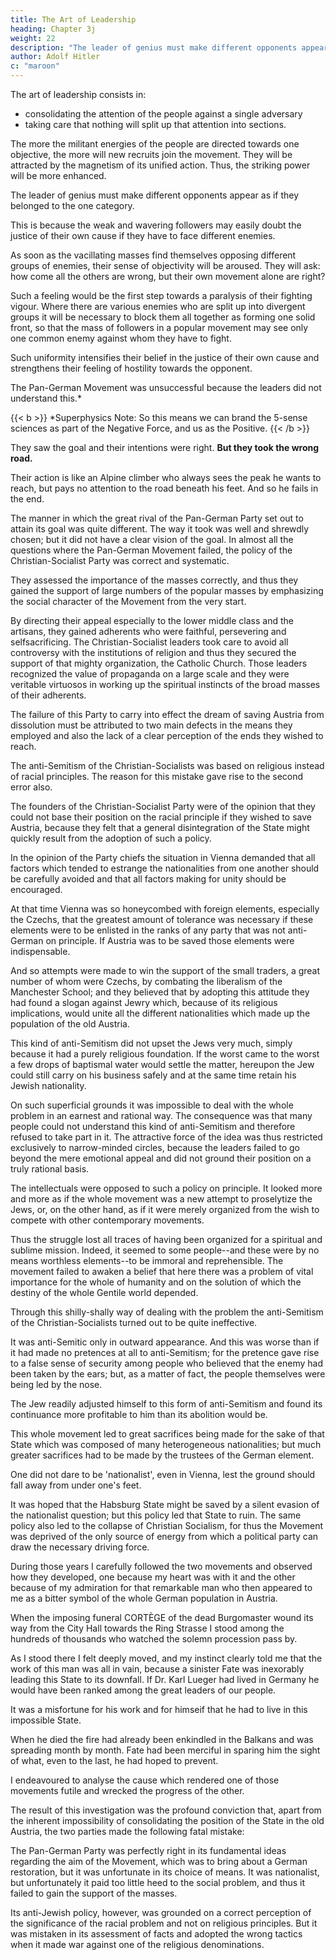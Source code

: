 ```yaml
---
title: The Art of Leadership
heading: Chapter 3j
weight: 22
description: "The leader of genius must make different opponents appear as if they belonged to the one category"
author: Adolf Hitler
c: "maroon"
---
```



The art of leadership consists in:
- consolidating the attention of the people against a single adversary
- taking care that nothing will split up that attention into sections. 

The more the militant energies of the people are directed towards one objective, the more will new recruits join the movement. They will be attracted by the magnetism of its unified action. Thus, the striking power will be more enhanced. 

The leader of genius must make different opponents appear as if they belonged to the one category.

This is because the weak and wavering followers may easily doubt the justice of their own cause if they have to face different enemies.

As soon as the vacillating masses find themselves opposing different groups of enemies, their sense of objectivity will be aroused. They will ask: how come all the others are wrong, but their own movement alone are right?

Such a feeling would be the first step towards a paralysis of their fighting vigour.
Where there are various enemies who are split up into divergent groups it will be
necessary to block them all together as forming one solid front, so that the mass of
followers in a popular movement may see only one common enemy against whom they
have to fight. 

Such uniformity intensifies their belief in the justice of their own cause
and strengthens their feeling of hostility towards the opponent.

The Pan-German Movement was unsuccessful because the leaders did not understand this.*

{{< b >}} 
*Superphysics Note: So this means we can brand the 5-sense sciences as part of the Negative Force, and us as the Positive.
{{< /b >}} 


They saw the goal and their intentions were right. **But they took the wrong road.**

Their action is like an Alpine climber who always sees the peak he wants to reach, but pays no attention to the road beneath his feet. And so he fails in the end.

The manner in which the great rival of the Pan-German Party set out to attain its goal was quite different. The way it took was well and shrewdly chosen; but it did not have a clear vision of the goal. In almost all the questions where the Pan-German Movement failed, the policy of the Christian-Socialist Party was correct and systematic.

They assessed the importance of the masses correctly, and thus they gained the support of large numbers of the popular masses by emphasizing the social character of the Movement from the very start.

By directing their appeal especially to the lower middle class and the artisans, they gained adherents who were faithful, persevering and selfsacrificing. The Christian-Socialist leaders took care to avoid all controversy with the institutions of religion and thus they secured the support of that mighty organization, the Catholic Church. Those leaders recognized the value of propaganda on a large scale and they were veritable virtuosos in working up the spiritual instincts of the broad masses of their adherents.

The failure of this Party to carry into effect the dream of saving Austria from dissolution
must be attributed to two main defects in the means they employed and also the lack of
a clear perception of the ends they wished to reach.

The anti-Semitism of the Christian-Socialists was based on religious instead of racial principles. The reason for this mistake gave rise to the second error also. 

The founders of the Christian-Socialist Party were of the opinion that they could not base their position on the racial principle if they wished to save Austria, because they felt that a general disintegration of the State might quickly result from the adoption of such a policy. 

In the opinion of the Party chiefs the situation in Vienna demanded that all factors which tended to estrange the nationalities from one another should be carefully avoided and that all factors making for unity should be encouraged. 

At that time Vienna was so honeycombed with foreign elements, especially the Czechs, that the greatest amount of tolerance was necessary if these elements were to be enlisted in the ranks of any party that was not anti-German on principle. If Austria was to be saved those elements were indispensable. 

And so attempts were made to win the support of the small traders, a great number of whom were Czechs, by combating the liberalism of the Manchester School; and they believed that by adopting this attitude they had found a slogan against Jewry which, because of its religious implications, would unite all the different nationalities which made up the population of the old Austria.

This kind of anti-Semitism did not upset the Jews very much, simply because it had a purely religious foundation. If the worst came to the worst a few drops of baptismal water would settle the matter, hereupon the Jew could still carry on his business safely and at the same time retain his Jewish nationality. 

On such superficial grounds it was impossible to deal with the whole problem in an earnest and rational way. The consequence was that many people could not understand this kind of anti-Semitism and therefore refused to take part in it.
The attractive force of the idea was thus restricted exclusively to narrow-minded circles,
because the leaders failed to go beyond the mere emotional appeal and did not ground
their position on a truly rational basis. 

The intellectuals were opposed to such a policy on principle. It looked more and more as if the whole movement was a new attempt to proselytize the Jews, or, on the other hand, as if it were merely organized from the wish to compete with other contemporary movements. 

Thus the struggle lost all traces of having been organized for a spiritual and sublime mission. Indeed, it seemed to some people--and these were by no means worthless elements--to be immoral and reprehensible. The movement failed to awaken a belief that here there was a problem of vital importance for the whole of humanity and on the solution of which the destiny of the whole Gentile world depended.

Through this shilly-shally way of dealing with the problem the anti-Semitism of the Christian-Socialists turned out to be quite ineffective. 

It was anti-Semitic only in outward appearance. And this was worse than if it had made no pretences at all to anti-Semitism; for the pretence gave rise to a false sense of security among people who believed that the enemy had been taken by the ears; but, as a matter of fact, the people themselves were being led by the nose.

The Jew readily adjusted himself to this form of anti-Semitism and found its continuance more profitable to him than its abolition would be. 

This whole movement led to great sacrifices being made for the sake of that State which was composed of many heterogeneous nationalities; but much greater sacrifices had to be made by the trustees of the German element.

One did not dare to be 'nationalist', even in Vienna, lest the ground should fall away from under one's feet. 

It was hoped that the Habsburg State might be saved by a silent evasion of the nationalist question; but this policy led that State to ruin. The same policy also led to the collapse of Christian Socialism, for thus the Movement was deprived of the only source of energy from which a political party can draw the necessary driving force.

During those years I carefully followed the two movements and observed how they developed, one because my heart was with it and the other because of my admiration for that remarkable man who then appeared to me as a bitter symbol of the whole
German population in Austria. 

When the imposing funeral CORTÈGE of the dead Burgomaster wound its way from the City Hall towards the Ring Strasse I stood among the hundreds of thousands who watched the solemn procession pass by. 

As I stood there I felt deeply moved, and my instinct clearly told me that the work of this man was all in vain, because a sinister Fate was inexorably leading this State to its downfall. If Dr. Karl Lueger had lived in Germany he would have been ranked among the great leaders of our people. 

It was a misfortune for his work and for himseif that he had to live in this impossible State.

When he died the fire had already been enkindled in the Balkans and was spreading month by month. Fate had been merciful in sparing him the sight of what, even to the last, he had hoped to prevent.

I endeavoured to analyse the cause which rendered one of those movements futile and wrecked the progress of the other. 

The result of this investigation was the profound conviction that, apart from the inherent impossibility of consolidating the position of the State in the old Austria, the two parties made the following fatal mistake:

The Pan-German Party was perfectly right in its fundamental ideas regarding the aim of the Movement, which was to bring about a German restoration, but it was unfortunate in its choice of means. It was nationalist, but unfortunately it paid too little heed to the social problem, and thus it failed to gain the support of the masses. 

Its anti-Jewish policy, however, was grounded on a correct perception of the significance of the racial problem and not on religious principles. But it was mistaken in its assessment of facts and adopted the wrong tactics when it made war against one of the religious denominations. 

